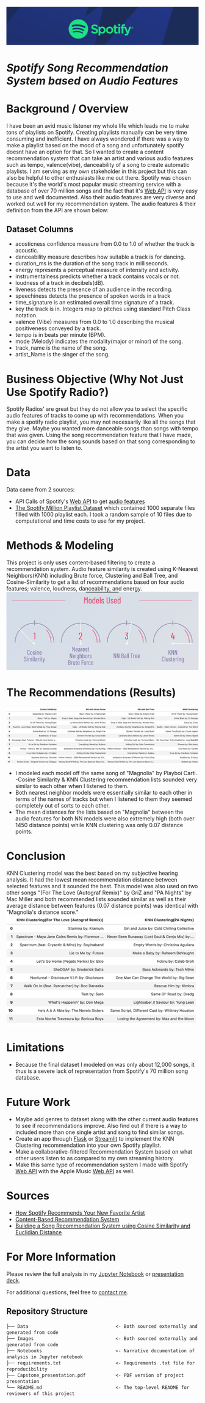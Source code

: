 ![header](./Images/usespotify.png)
# *Spotify Song Recommendation System based on Audio Features*

# Background / Overview
I have been an avid music listener my whole life which leads me to make tons of playlists on Spotify.
Creating playlists manually can be very time consuming and inefficient. I have always wondered if there was a way to make a playlist based on the mood of a song and unfortunately spotify doesnt have an option for that. So I wanted to create a content recommendation system that can take an artist and various audio features such as tempo, valence(vibe), danceability of a song to create automatic playlists. I am serving as my own stakeholder in this project but this can also be helpful to other enthusiasts like me out there. Spotify was chosen because it's the world's most popular music streaming service with a database of over 70 million songs and the fact that it's [Web API](https://developer.spotify.com/documentation/web-api/) is very easy to use and well documented. Also their audio features are very diverse and worked out well for my recommendation system. The audio features & their definition from the API are shown below:

## Dataset Columns
- acosticness confidence measure from 0.0 to 1.0 of whether the track is acoustic.
- danceability measure describes how suitable a track is for dancing.
- duration_ms is the duration of the song track in milliseconds.
- energy represents a perceptual measure of intensity and activity.
- instrumentalness predicts whether a track contains vocals or not.
- loudness of a track in decibels(dB).
- liveness detects the presence of an audience in the recording.
- speechiness detects the presence of spoken words in a track
- time_signature is an estimated overall time signature of a track.
- key the track is in. Integers map to pitches using standard Pitch Class notation.
- valence (Vibe) measures from 0.0 to 1.0 describing the musical positiveness conveyed by a track.
- tempo is in beats per minute (BPM).
- mode (Melody) indicates the modality(major or minor) of the song.
- track_name is the name of the song.
- artist_Name is the singer of the song.

# Business Objective (Why Not Just Use Spotify Radio?)
Spotify Radios' are great but they do not allow you to select the specific audio features of tracks to come up with recommendations. When you make a spotify radio playlist, you may not necessarily like all the songs that they give. Maybe you wanted more danceable songs than songs with tempo that was given. Using the song recommendation feature that I have made, you can decide how the song sounds based on that song corresponding to the artist you want to listen to.


# Data
Data came from 2 sources:
 - API Calls of Spotify's [Web API](https://developer.spotify.com/documentation/web-api/) to get [audio features](https://developer.spotify.com/documentation/web-api/reference/#/operations/get-audio-features)
 - [The Spotify Million Playlist Dataset](https://www.aicrowd.com/challenges/spotify-million-playlist-dataset-challenge) which contained 1000 separate files
 filled with 1000 playlist each. I took a random sample of 10 files due to computational and time costs to use for my project.
 

# Methods & Modeling
This project is only uses content-based filtering to create a recommendation system. Audio feature similarity is created using K-Nearest Neighbors(KNN) including Brute force, Clustering and Ball Tree, and Cosine-Similarity to get a list of recommendations based on four audio features; valence, loudness,
danceability, and energy.
![chart3](./Images/4models.png)

# The Recommendations (Results)
![chart2](./Images/updatednamemodel.png)
- I modeled each model off the same song of "Magnolia" by Playboi Carti.
-Cosine Similarity & KNN Clustering recommendation lists sounded very similar to each other when I listened to them. 
- Both nearest neighbor models were essentially similar to each other in terms of the names of tracks but when I listened to them they seemed completely out of sorts to each other. 
- The mean distances for the lists based on "Magnolia" between the audio features for both NN models were also extremely high (both over 1450 distance points) while KNN clustering was only 0.07 distance points.

# Conclusion
KNN Clustering model was the best based on my subjective hearing analysis. It had the lowest mean recommendation distance between selected features and it sounded the best. This model was also used on two other songs "(For The Love (Autograf Remix)" by GriZ and "PA Nights" by Mac Miller and both recommended lists sounded similar as well as their average distance between features (0.07 distance points) was identical with "Magnolia's distance score." 
![chart5](./Images/finalcluster.png)

# Limitations
 - Because the final dataset I modeled on was only about 12,000 songs, it thus is a severe lack of representation from Spotify's 70 million song database.
  
# Future Work
- Maybe add genres to dataset along with the other current audio features to see if recommendations improve. Also find out if there is a way to included
  more than one single artist and song to find similar songs.
- Create an app through [Flask](https://flask.palletsprojects.com/en/2.0.x/) or [Streamlit](https://streamlit.io/) to  implement the KNN Clustering recommendation into your own Spotify playlist.
- Make a collaborative-filtered Recommendation System based on what other users listen to as compared to my own streaming history.
- Make this same type of recommendation system I made with Spotify [Web API](https://developer.spotify.com/documentation/web-api/) with the Apple Music [Web API](https://developer.apple.com/documentation/applemusicapi/) as
  well.   
  
# Sources
- [How Spotify Recommends Your New Favorite Artist](https://towardsdatascience.com/how-spotify-recommends-your-new-favorite-artist-8c1850512af0)
- [Content-Based Recommendation System](https://medium.com/@bindhubalu/content-based-recommender-system-4db1b3de03e7)
- [Building a Song Recommendation System using Cosine Similarity and Euclidian Distance](https://medium.com/@mark.rethana/building-a-song-recommendation-system-using-cosine-similarity-and-euclidian-distance-748fdfc832fd)

# For More Information

Please review the full analysis in my [Jupyter Notebook](./jan13.ipynb) or [presentation deck](/Capstone_Presentation.pdf).

For additional questions, feel free to [contact me](https://www.linkedin.com/in/sumedh-bhardwaj-932767202/).

## Repository Structure
```
├── Data                                <- Both sourced externally and generated from code
├── Images                              <- Both sourced externally and generated from code
├── Notebooks                           <- Narrative documentation of analysis in Jupyter notebook
├── requirements.txt                    <- Requirements .txt file for reproducibility
├── Capstone_presentation.pdf           <- PDF version of project presentation
└── README.md                           <- The top-level README for reviewers of this project
